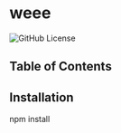 # weee
  ![GitHub License](https://img.shields.io/badge/license-MIT-blue.svg)

  ## Table of Contents

  
  ## Installation
  npm install
  
 
